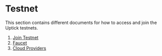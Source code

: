 <!--
order: false
parent:
  order: 5
-->

# Testnet

This section contains different documents for how to access and join the Uptick testnets.

1. [Join Testnet](./join)
1. [Faucet](./faucet)
1. [Cloud Providers](./cloud_providers)
